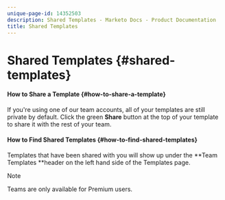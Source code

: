 ```yaml
---
unique-page-id: 14352503
description: Shared Templates - Marketo Docs - Product Documentation
title: Shared Templates
---
```


# Shared Templates {#shared-templates}

#### How to Share a Template {#how-to-share-a-template}

If you're using one of our team accounts, all of your templates are still private by default. Click the green **Share** button at the top of your template to share it with the rest of your team.

#### How to Find Shared Templates  {#how-to-find-shared-templates}

Templates that have been shared with you will show up under the **Team Templates **header on the left hand side of the Templates page.

>[!NOTE]
>
>Teams are only available for Premium users.


